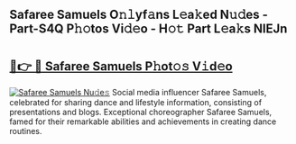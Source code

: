 ## Safaree Samuels O𝚗𝚕yf𝚊ns L𝚎a𝚔ed N𝚞𝚍es - Part-S4Q P𝚑𝚘tos Vi𝚍𝚎o - H𝚘𝚝 Part L𝚎a𝚔s NlEJn

# <h2><a href="http://kf3dlwf.oniu.top/?m=Safaree+Samuels">🔗👉 🔴 Safaree Samuels P𝚑ot𝚘𝚜 V𝚒d𝚎o</a></h2>

[![Safaree Samuels Nu𝚍e𝚜](https://i.imgur.com/0qMVB7G.gif)](http://kf3dlwf.oniu.top/?m=Safaree+Samuels)
Social media influencer Safaree Samuels, celebrated for sharing dance and lifestyle information, consisting of presentations and blogs. Exceptional choreographer Safaree Samuels, famed for their remarkable abilities and achievements in creating dance routines.  
